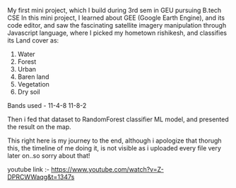My first mini project, which I build during 3rd sem in GEU pursuing B.tech CSE
In this mini project, I learned about GEE (Google Earth Engine), and its code editor, and saw the fascinating satellite imagery manipulation through
Javascript language, where I picked my hometown rishikesh, and classifies its Land cover as:
 1. Water
 2. Forest
 3. Urban
 4.  Baren land
 5.  Vegetation
 6.  Dry soil


Bands used - 11-4-8
             11-8-2

Then i fed that dataset to RandomForest classifier ML model, and presented the result on the map.

This right here is my journey to the end, although i apologize that thorugh this, the timeline of me doing it, is not visible
as i uploaded every file very later on..so sorry about that!

youtube link :- https://www.youtube.com/watch?v=Z-DPRCWWaqg&t=1347s

